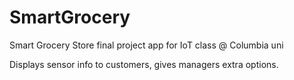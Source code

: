 # SmartGrocery

Smart Grocery Store final project app for IoT class @ Columbia uni

Displays sensor info to customers, gives managers extra options. 
